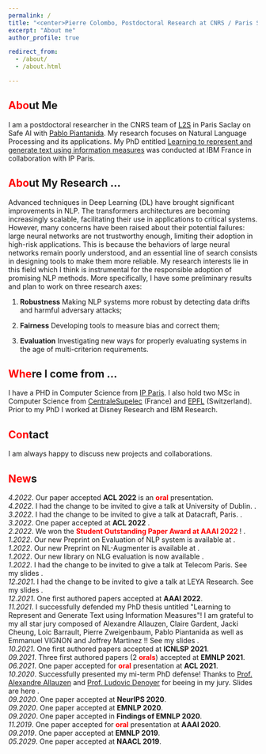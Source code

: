 ```yaml
---
permalink: / 
title: "<center>Pierre Colombo, Postdoctoral Research at CNRS / Paris Saclay </center>"
excerpt: "About me"
author_profile: true

redirect_from:
  - /about/
  - /about.html

---
```


<span style="color:red">Abo</span>ut Me
------
I am a postdoctoral researcher in the CNRS team of [L2S](https://l2s.centralesupelec.fr/) in Paris Saclay on Safe AI with [Pablo Piantanida](https://scholar.google.com/citations?user=QyBEFv0AAAAJ&hl=fr). My research focuses on Natural
Language Processing and its applications. My PhD entitled [Learning to represent and generate text using information measures](https://www.theses.fr/2021IPPAT033) was conducted at IBM France in collaboration with IP Paris.

<span style="color:red">Abo</span>ut My Research ...
------
Advanced techniques in Deep Learning (DL) have brought significant improvements in NLP. The transformers architectures are becoming increasingly scalable, facilitating their use in applications to critical systems. However, many concerns have been raised about their potential failures: large neural networks are not trustworthy enough, limiting their
adoption in high-risk applications. This is because the behaviors of large neural networks remain poorly understood, and an essential line of search consists in designing tools to make them more reliable. My research interests lie in this field which I think is instrumental for the responsible adoption of promising NLP methods. More specifically, I have some preliminary results and plan to work on three research axes:

1. **Robustness** Making NLP systems more robust by detecting data drifts and harmful adversary attacks;

2. **Fairness** Developing tools to measure bias and correct them;

3. **Evaluation** Investigating new ways for properly evaluating systems in the age of multi-criterion requirements.

<span style="color:red">Whe</span>re I come from ...
------
I have a PHD in Computer Science
from [IP Paris](https://www.telecom-paris.fr/?gclid=CjwKCAiAsIDxBRAsEiwAV76N89LYpkw3jL-RpHJRYMKXNca6sT3YVTEluBSXak3h9QT1rJ1CXr3DuBoC2LUQAvD_BwE). I also hold two MSc in Computer Science from [CentraleSupelec](https://www.centralesupelec.fr/) (France)
and [EPFL](https://www.epfl.ch/fr/) (Switzerland). Prior to my PhD I worked at Disney Research and IBM Research. 

<span style="color:red">Con</span>tact
------
I am always happy to discuss new projects and collaborations.


<span style="color:red">New</span>s
------

*4.2022*. Our  paper accepted **ACL 2022** is an **<span style="color:red">oral</span>** presentation.<br>
*4.2022*.   I had the change to be invited to give a talk at University of Dublin.  <a href=""><i class="fab fa-slideshare"> </i></a>.<br>
*3.2022*.  I had the change to be invited to give a talk at Datacraft, Paris. <a href=""><i class="fab fa-slideshare"> </i></a>.<br>
*3.2022*. One paper accepted at **ACL 2022**  <a href=""><i class="fas fa-book"> </i></a>.<br>
*2.2022*. We won the **<span style="color:red">Student Outstanding Paper Award at AAAI 2022 </span>** ! <a href="https://aaai.org/Conferences/AAAI-22/wp-content/uploads/2022/02/AAAI-22-Paper-Awards.pdf"><i class="fas fa-book"> </i></a>.<br>
*1.2022*. Our new Preprint on Evaluation of NLP system is available at <a href="https://arxiv.org/abs/2202.03799"><i class="fas fa-book"></i></a> <a href="https://github.com/PierreColombo/RankingNLPSystems"><i class="fab fa-github"></i></a>  .<br>
*1.2022*. Our new Preprint on NL-Augmenter is available at <a href="https://arxiv.org/abs/2112.02721"><i class="fas fa-book"></i></a> <a href="https://github.com/GEM-benchmark/NL-Augmenter"><i class="fab fa-github"></i></a>  .<br>
*1.2022*. Our new library on NLG evaluation is now available <a href="https://github.com/PierreColombo/nlg_eval_via_simi_measures/"><i class="fab fa-github"></i></a>.<br>
*1.2022*. I had the change to be invited to give a talk at Telecom Paris. See my slides  <a href="https://pierrecolombo.github.io//files/dsai.pdf"><i class="fab fa-slideshare"></i></a>.<br>
*12.2021*. I had the change to be invited to give a talk at LEYA Research. See my slides  <a href="https://pierrecolombo.github.io//files/metrics.pdf"><i class="fab fa-slideshare"></i></a>.<br>
*12.2021*. One first authored papers  <a href="https://arxiv.org/pdf/2112.01589.pdf"><i class="fas fa-book"></i></a>
accepted at **AAAI 2022**.  <br>
*11.2021*. I successfully defended my PhD thesis untitled "Learning to Represent and Generate Text using Information
Measures"! I am grateful to my all star jury composed of Alexandre Allauzen, Claire Gardent, Jacki Cheung, Loic
Barrault, Pierre Zweigenbaum, Pablo Piantanida as well as Emmanuel VIGNON and Joffrey Martinez !! See my slides <a href="https://pierrecolombo.github.io//files/phd_defense.pdf"><i class="fab fa-slideshare"></i></a>. <br>
*10.2021*. One first authored papers  <a href="https://arxiv.org/abs/2109.00922"><i class="fas fa-book"></i></a> accepted
at **ICNLSP 2021**.  <br>
*09.2021*. Three first authored papers (2 <span style="color:red">**orals**</span>) <a href="https://arxiv.org/abs/2109.00922"><i class="fas fa-book"></i></a>  <a href="https://arxiv.org/abs/2108.12463"><i class="fas fa-book"></i></a>  <a href="https://arxiv.org/abs/2108.12465"><i class="fas fa-book"></i></a>
accepted at **EMNLP 2021**.  <br>
*06.2021*. One paper <a href="https://arxiv.org/abs/2105.02685"><i class="fas fa-book"></i></a>   accepted
for <span style="color:red">**oral**</span> presentation at **ACL 2021**.     <br>
*10.2020*. Successfully presented my mi-term PhD defense! Thanks to [Prof. Alexandre Allauzen](https://allauzen.github.io/)
and [Prof. Ludovic Denoyer](http://www-connex.lip6.fr/~denoyer/wordpress/) for beeing in my jury. Slides are here <a href="https://pierrecolombo.github.io//files/mi-parcours.pdf"><i class="fab fa-slideshare"></i></a>.   <br>
*09.2020*. One paper  <a href="https://arxiv.org/abs/2003.11593"><i class="fas fa-book"></i></a>  accepted at **NeurIPS
2020**.   <br>
*09.2020*. One paper <a href="https://arxiv.org/abs/2009.11340"><i class="fas fa-book"></i></a>   accepted at **EMNLP
2020**.   <br>
*09.2020*. One paper <a href="https://arxiv.org/abs/2009.11152"><i class="fas fa-book"></i></a>   accepted in **Findings of
EMNLP 2020**.   <br>
*11.2019*. One paper <a href="https://arxiv.org/abs/2002.08801"><i class="fas fa-book"></i></a> accepted
for <span style="color:red">**oral**</span> presentation at **AAAI 2020**.    <br>
*09.2019*. One paper  <a href="https://arxiv.org/pdf/1908.11216.pdf"><i class="fas fa-book"></i></a>   accepted at **EMNLP
2019**.   <br>
*05.2029*. One paper  <a href="https://arxiv.org/abs/1904.02793"><i class="fas fa-book"></i></a>  accepted at **NAACL
2019**.   <br>



